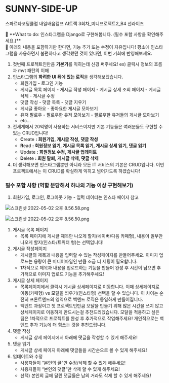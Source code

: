 # SUNNY-SIDE-UP
스파르타코딩클럽 내일배움캠프 AI트랙 3회차_미니프로젝트2_B4 선라이즈 

<aside>
🚩 **What to do: 인스타그램을 Django로 구현해봅니다. (필수 포함 사항을 확인해주세요.)**

</aside>

<aside>
🌟 아래의 내용을 포함하기만 한다면, 기능 추가 또는 수정이 자유입니다! 평소에 인스타그램을 사용하면서 불편하다고 생각했던 것이 있다면, 이번 기회에 반영해보세요.

</aside>

1. 첫번째 프로젝트인만큼 **기본기**를 익히는데 신경 써주세요!
ex) 클릭시 정보의 흐름과 mvt 패턴의 이해
2. 인스타그램의 **화려한 UI 뒤에 있는 로직**을 생각해보겠습니다.
    - 회원가입 - 로그인 기능
    - 게시글 목록 페이지 - 게시글 작성 페이지 - 게시글 상세 조회 페이지 - 게시글 삭제 - 게시글 수정
    - 댓글 작성 - 댓글 목록 - 댓글 지우기
    - 게시글 좋아요 - 좋아요한 게시글 모아보기
    - 유저 팔로우 - 팔로우한 유저 모아보기 - 팔로우한 유저들의 게시글 모아보기
    - etc…
3. 전세계에서 20억명이 사용하는 서비스이지만 기본 기능들은 여러분들도 구현할 수 있는 CRUD입니다!
    - **C**reate **: 회원가입, 게시글 작성, 댓글 작성**
    - **R**ead **: 회원정보 읽기, 게시글 목록 읽기, 게시글 상세 읽기, 댓글 읽기**
    - **U**pdate **: 회원정보 수정, 게시글 업데이트**
    - **D**elete **: 회원 탈퇴, 게시글 삭제, 댓글 삭제**
4. 더 생각해보면 인스타그램뿐만 아니라 모든 IT 서비스의 기본은 CRUD입니다. 이번 프로젝트에서는 이 CRUD를 확실하게 익히고 넘어가도록 하겠습니다!

### **필수 포함 사항 (역할 분담해서 하나의 기능 이상 구현해보기)**

1. 회원가입, 로그인, 로그아웃 기능 - 입력 데이터는 인스타 페이지 참고

![스크린샷 2022-05-02 오후 8.56.58.png](https://s3-us-west-2.amazonaws.com/secure.notion-static.com/deaacaa7-ff01-4842-a115-118b25a260f4/스크린샷_2022-05-02_오후_8.56.58.png)

![스크린샷 2022-05-02 오후 8.56.50.png](https://s3-us-west-2.amazonaws.com/secure.notion-static.com/6e188c24-9008-463a-a52e-5771723c1300/스크린샷_2022-05-02_오후_8.56.50.png)

1. 게시글 목록 페이지
    - 목록 페이지에 게시글 제목만 나오게 할지(네이버/다음 카페형), 내용이 일부만 나오게 할지(인스타/트위터 형)는 선택입니다!
2. 게시글 작성페이지
    - 게시글의 제목과 내용을 입력할 수 있는 작성페이지를 만들어주세요. 이미지 업로드는 용량이 큰 미디어파일인 만큼 조금 더 세팅이 필요합니다.
    - 1차적으로 제목과 내용을 업로드하는 기능을 만들어 완성 후 시간이 남으면 추가적으로 
    이미지 업로드 기능을 추가해주세요!
3. 게시글 상세 페이지
    - 목록페이지에서 클릭시 게시글 상세페이지로 이동합니다. 이때 상세페이지로 이동(카페형) vs 모달을 띄우기(인스타형) 선택을 할 수 있습니다. 이 차이는 순전히 프론트엔드의 영역으로 백엔드 로직은 동일하게 만들어집니다.
    - 백엔드 과정이고 첫 프로젝트인만큼 모달을 만들기 위해 많은 시간을 쓰지 않고 상세페이지로 이동하게 만드시는걸 추천드리겠습니다. 모달을 적용하고 싶은 팀은 1차적으로 프로젝트를 완성 후 추가적으로 작업해주세요! 개인적으로는 백엔드 추가 기능에 더 힘쓰는 것을
    추천드립니다.
4. 댓글 작성 
    - 게시글 상세 페이지에서 아래에 댓글을 작성할 수 있게 해주세요!
5. 댓글 읽기
    - 게시글 상세 페이지 아래에 댓글들을 시간순으로 볼 수 있게 해주세요!
6. 업데이트와 수정
    - 사용자들이 “본인의 글”만 수정/삭제 할 수 있게 해주세요!
    - 사용자들이 “본인의 댓글”만 삭제 할 수 있게 해주세요!
    - 선택) 본인의 글에 달린 댓글들은 남의 거라도 삭제 할 수 있게 해주세요!
